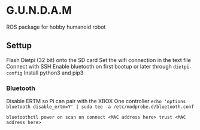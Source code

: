 # G.U.N.D.A.M
ROS package for hobby humanoid robot


## Settup

Flash Dietpi (32 bit) onto the SD card 
Set the wifi connection in the text file
Connect with SSH
Enable bluetooth on first bootup or later through `dietpi-config`
Install python3 and pip3

### Bluetooth

Disable ERTM so Pi can pair with the XBOX One controller
`echo 'options bluetooth disable_ertm=Y' | sudo tee -a /etc/modprobe.d/bluetooth.conf`

  `bluetoothctl
  power on
  scan on
  connect <MAC address here>
  trust <MAC address here>`
